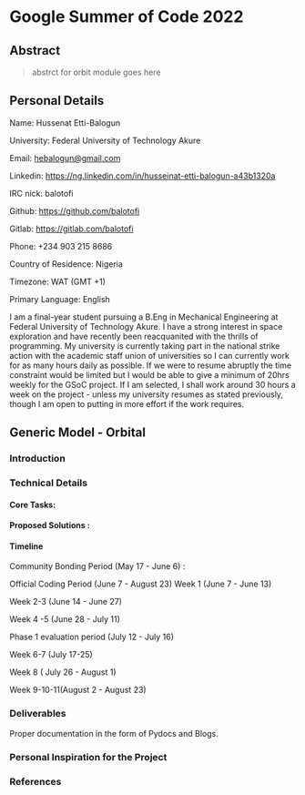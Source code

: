 # Google Summer of Code 2022

## Abstract
> abstrct for orbit module
> goes here

## Personal Details

Name: Hussenat Etti-Balogun

University: Federal University of Technology Akure

Email: hebalogun@gmail.com

Linkedin: https://ng.linkedin.com/in/husseinat-etti-balogun-a43b1320a

IRC nick: balotofi

Github: https://github.com/balotofi

Gitlab: https://gitlab.com/balotofi

Phone: +234 903 215 8686

Country of Residence: Nigeria

Timezone: WAT (GMT +1)

Primary Language: English

I am a final-year student pursuing a B.Eng in Mechanical Engineering at Federal University of Technology Akure. I have a strong interest in space exploration and have recently been reacquanited with the thrills of programming. My university is currently taking part in the national strike action with the academic staff union of universities so I can currently work for as many hours daily as possible. If we were to resume abruptly the time constraint would be limited but I would be able to give a minimum of 20hrs weekly for the GSoC project. If I am selected, I shall work around 30 hours a week on the project - unless my university resumes as stated previously, though I am open to putting in more effort if the work requires.

## Generic Model - Orbital

### Introduction


### Technical Details
#### Core Tasks:


#### Proposed Solutions :



#### Timeline
Community Bonding Period (May 17 - June 6) :


Official Coding Period (June 7 - August 23)
Week 1 (June 7 - June 13)



Week 2-3 (June 14 - June 27)



Week 4 -5 (June 28 - July 11)



Phase 1 evaluation period (July 12 - July 16)


Week 6-7 (July 17-25)



Week 8 ( July 26 - August 1)


Week 9-10-11(August 2 - August 23)



### Deliverables


Proper documentation in the form of Pydocs and Blogs.

### Personal Inspiration for the Project


### References
